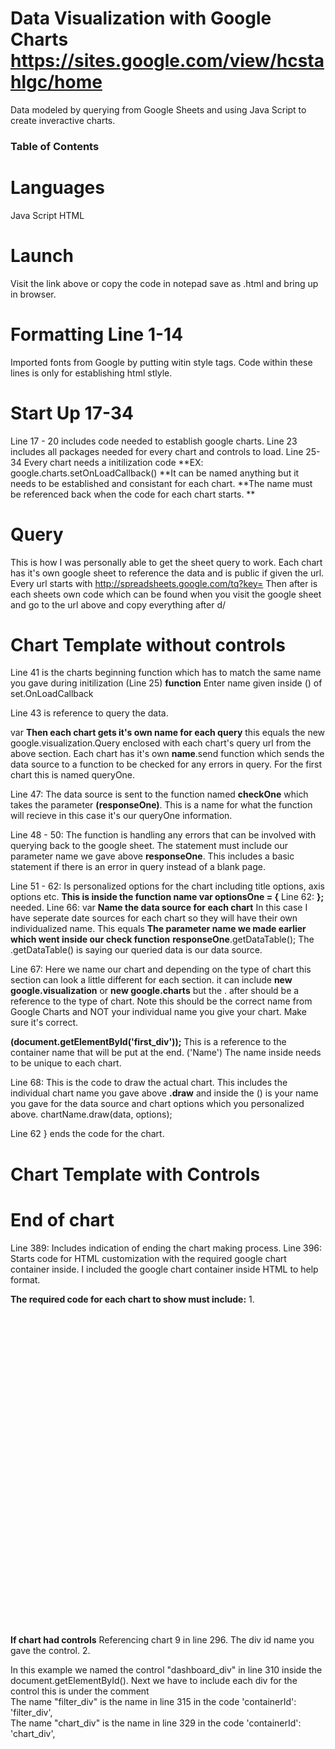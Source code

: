# Data Visualization with Google Charts https://sites.google.com/view/hcstahlgc/home 
Data modeled by querying from Google Sheets and using Java Script to create inveractive charts.
 ### Table of Contents

  
# Languages
Java Script
HTML
# Launch
Visit the link above or copy the code in notepad save as .html and bring up in browser.

# Formatting  Line 1-14 
Imported fonts from Google by putting witin style tags.
Code within these lines is only for establishing html stlyle.

# Start Up 17-34
Line 17 - 20 includes code needed to establish google charts.
Line 23 includes all packages needed for every chart and controls to load.
Line 25-34 Every chart needs a initilization code **EX: google.charts.setOnLoadCallback() **It can be named anything but it needs to be established and consistant for each chart. **The name must be referenced back when the code for each chart starts. **

# Query 
This is how I was personally able to get the sheet query to work.
Each chart has it's own google sheet to reference the data and is public if given the url.
Every url starts with http://spreadsheets.google.com/tq?key= 
Then after is each sheets own code which can be found when you visit the google sheet and go to the url above and copy everything after 
d/
# Chart Template without controls
Line 41  is the charts beginning function which has to match the same name you gave during initilization (Line 25)
**function** Enter name given inside () of set.OnLoadCallback

Line 43 is reference to query the data.

var **Then each chart gets it's own name for each query**  this equals the new google.visualization.Query enclosed with each chart's query url from the above section.
Each chart has it's own **name**.send function which sends the data source to a function to be checked for any errors in query. For the first chart this is named queryOne. 

Line 47: The data source is sent to the function named **checkOne** which takes the parameter **(responseOne)**. This is a name for what the function will recieve in this case it's our queryOne information.

Line 48 - 50: The function is handling any errors that can be involved with querying back to the google sheet. The statement must include our parameter name we gave above
**responseOne**. This includes a basic statement if there is an error in query instead of a blank page.

Line 51 - 62: Is personalized options for the chart including title options, axis options etc. **This is inside the function name var optionsOne = {**
Line 62: **};** needed.
Line 66: var **Name the data source for each chart** In this case I have seperate date sources for each chart so they will have their own individualized name. 
This equals **The parameter name we made earlier which went inside our check function** 
**responseOne**.getDataTable();
The .getDataTable() is saying our queried data is our data source.

Line 67: Here we name our chart and depending on the type of chart this section can look a little different for each section.
it can include **new google.visualization** or **new google.charts** but the . after should be a reference to the type of chart.
Note this should be the correct name from Google Charts and NOT your individual name you give your chart. Make sure it's correct.


**(document.getElementById('first_div'));** This is a reference to the container name that will be put at the end. 
('Name')  The name inside needs to be unique to each chart. 

Line 68: This is the code to draw the actual chart.
This includes the individual chart name you gave above **.draw** and inside the () is your name you gave for the data source and chart options which you personalized above.
chartName.draw(data, options);

Line 62  } ends the code for the chart.

# Chart Template with Controls
 
  
  
  
  
  
  
  
  
  
  
  
 # End of chart
 Line 389: Includes indication of ending the chart making process. 
 Line 396: Starts code for HTML customization with the required google chart container inside.
 I included the google chart container inside HTML to help format.
 
 
 **The required code for each chart to show must include:**
1.<div id="div container name you gave the chart" style="width: 800px; height: 500px;"></div> 

**If chart had controls** Referencing chart 9 in line 296.
The div id name you gave the control.
2. <div id="dashboard_div"> In this example we named the control "dashboard_div" in line 310 inside the document.getElementById().
 Next we have to include each div for the control this is under the comment
      <!--Divs that will hold each control and chart--> 
      <div id="filter_div"></div>  The name "filter_div" is the name in line 315 in the code 'containerId': 'filter_div',
      <div id="chart_div"></div> The name "chart_div" is the name in line 329 in the code 'containerId': 'chart_div', 



